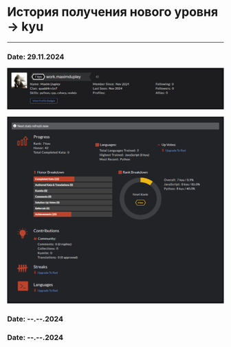 # История получения нового уровня -> kyu

---

### Date: 29.11.2024

![7_kyu](img/7_kyu.png)

![state_7_kyu](img/state_7_kyu.png)

### Date: --.--.2024


### Date: --.--.2024


